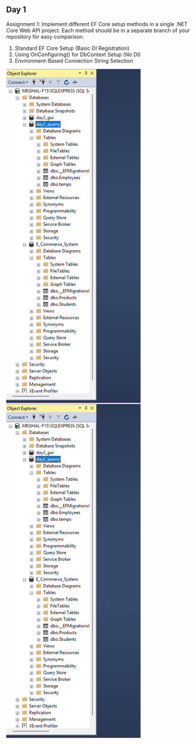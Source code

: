 ## Day 1
Assignment 1: Implement different EF Core setup methods in a single .NET Core Web API project. Each method should be in a separate branch of your repository for easy comparison.
1. Standard EF Core Setup (Basic DI Registration)
2. Using OnConfiguring() for DbContext Setup (No DI)
3. Environment-Based Connection String Selection

![day1_1](https://github.com/meghal-bacancy/entityframework-daily-task/blob/master/img/day1.png)
![day1_1](/img/day1_1.png)
